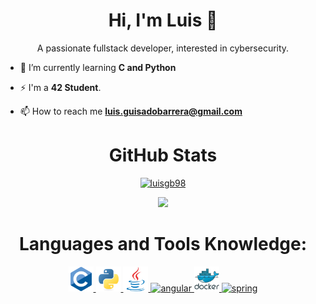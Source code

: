 <h1 align="center">Hi, I'm Luis 👋</h1>
<p align="center">A passionate fullstack developer, interested in cybersecurity.</p>

- 🌱 I’m currently learning **C and Python**

- ⚡ I'm a **42 Student**.

- 📫 How to reach me **luis.guisadobarrera@gmail.com**

<h1 align="center">GitHub Stats</h1>
<p align="center"> <a href="https://github.com/ryo-ma/github-profile-trophy"><img src="https://github-profile-trophy.vercel.app/?username=luisgb98&theme=tokyonight" height="120em" alt="luisgb98"/></a> </p>
<div align="center">
  <img src="https://github-readme-stats.vercel.app/api?username=luisgb98&show_icons=true&theme=tokyonight" height="150em"/>

<h1 align="center">Languages and Tools Knowledge:</h1>
<p align="center"> <a href="https://www.cprogramming.com/" target="_blank" rel="noreferrer"> <img src="https://raw.githubusercontent.com/devicons/devicon/master/icons/c/c-original.svg" alt="c" width="40" height="40"/> </a> <a href="https://www.python.org" target="_blank" rel="noreferrer"> <img src="https://raw.githubusercontent.com/devicons/devicon/master/icons/python/python-original.svg" alt="python" width="40" height="40"/> </a> <a href="https://www.java.com" target="_blank" rel="noreferrer"> <img src="https://raw.githubusercontent.com/devicons/devicon/master/icons/java/java-original.svg" alt="java" width="40" height="40"/> </a> <a href="https://angular.io" target="_blank" rel="noreferrer"> <img src="https://angular.io/assets/images/logos/angular/angular.svg" alt="angular" width="40" height="40"/> </a> <a href="https://www.docker.com/" target="_blank" rel="noreferrer"> <img src="https://raw.githubusercontent.com/devicons/devicon/master/icons/docker/docker-original-wordmark.svg" alt="docker" width="40" height="40"/> </a> <a href="https://spring.io/" target="_blank" rel="noreferrer"> <img src="https://www.vectorlogo.zone/logos/springio/springio-icon.svg" alt="spring" width="40" height="40"/> </a> </p>
